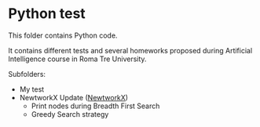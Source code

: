 # Python test
This folder contains Python code.

It contains different tests and several homeworks proposed during Artificial Intelligence course in Roma Tre University.


Subfolders:
* My test
* NewtworkX Update ([NewtworkX](https://github.com/networkx/networkx))
  * Print nodes during Breadth First Search
  * Greedy Search strategy
